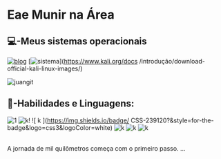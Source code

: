
# Eae Munir na Área






##  💻-Meus sistemas operacionais

[![ blog ](https://img.shields.io/badge/Zorin%20OS-0CC1F3?style=for-the-badge&logo=zorin&logoColor=white)](https://zorin.com/os/download/ ) [![ sistema ](https://img.shields.io/badge/Kali_Linux-557C94?style=for-the-badge&logo=kali-linux&logoColor=white)](https://www.kali.org/docs /introdução/download-official-kali-linux-images/)






![ juangit ](https://github-readme-stats.vercel.app/api?username=muniramorim&show_icons=true&theme=dracula)

##  🔌-Habilidades e Linguagens:


![ 1 ](https://img.shields.io/badge/C%23-239120?style=for-the-badge&logo=c-sharp&logoColor=white)
![ k ](https://img.shields.io/badge/HTML-239120?style=for-the-badge&logo=html5&logoColor=white)!
![ k ](https://img.shields.io/badge/ CSS-239120?&style=for-the-badge&logo=css3&logoColor=white)
![ k ](https://img.shields.io/badge/HTML5-E34F26?style=for-the-badge&logo=html5&logoColor=white)
![ k ](https://img.shields.io/badge/Bootstrap-563D7C?style=for-the-badge&logo=bootstrap&logoColor=white)
![ k ](https://img.shields.io/badge/MySQL-00000F?style=for-the-badge&logo=mysql&logoColor=white)

<br>
A jornada de mil quilômetros começa com o primeiro passo. ...
